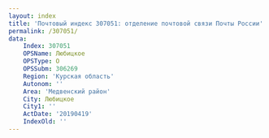 ```yaml
---
layout: index
title: 'Почтовый индекс 307051: отделение почтовой связи Почты России'
permalink: /307051/
data:
    Index: 307051
    OPSName: Любицкое
    OPSType: О
    OPSSubm: 306269
    Region: 'Курская область'
    Autonom: ''
    Area: 'Медвенский район'
    City: Любицкое
    City1: ''
    ActDate: '20190419'
    IndexOld: ''
---
```

